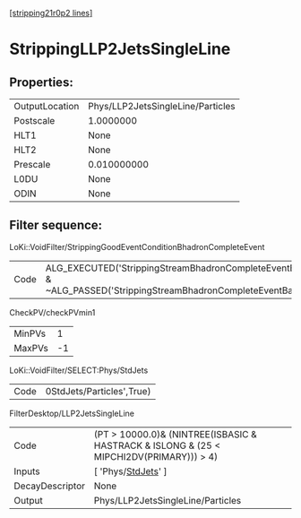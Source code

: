 [[stripping21r0p2 lines]](./stripping21r0p2-index)

# StrippingLLP2JetsSingleLine

## Properties:

|                |                                   |
|----------------|-----------------------------------|
| OutputLocation | Phys/LLP2JetsSingleLine/Particles |
| Postscale      | 1.0000000                         |
| HLT1           | None                              |
| HLT2           | None                              |
| Prescale       | 0.010000000                       |
| L0DU           | None                              |
| ODIN           | None                              |

## Filter sequence:

LoKi::VoidFilter/StrippingGoodEventConditionBhadronCompleteEvent

|      |                                                                                                                          |
|------|--------------------------------------------------------------------------------------------------------------------------|
| Code | ALG_EXECUTED('StrippingStreamBhadronCompleteEventBadEvent') & ~ALG_PASSED('StrippingStreamBhadronCompleteEventBadEvent') |

CheckPV/checkPVmin1

|        |     |
|--------|-----|
| MinPVs | 1   |
| MaxPVs | -1  |

LoKi::VoidFilter/SELECT:Phys/StdJets

|      |                           |
|------|---------------------------|
| Code | 0StdJets/Particles',True) |

FilterDesktop/LLP2JetsSingleLine

|                 |                                                                                           |
|-----------------|-------------------------------------------------------------------------------------------|
| Code            | (PT \> 10000.0)& (NINTREE(ISBASIC & HASTRACK & ISLONG & (25 \< MIPCHI2DV(PRIMARY))) \> 4) |
| Inputs          | [ 'Phys/[StdJets](./stripping21r0p2-commonparticles-stdjets)' ]                         |
| DecayDescriptor | None                                                                                      |
| Output          | Phys/LLP2JetsSingleLine/Particles                                                         |
